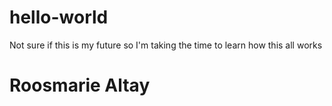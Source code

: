 # hello-world

Not sure if this is my future so I'm taking the time to learn how this all works

<h1 id="title">Roosmarie Altay</h1>
